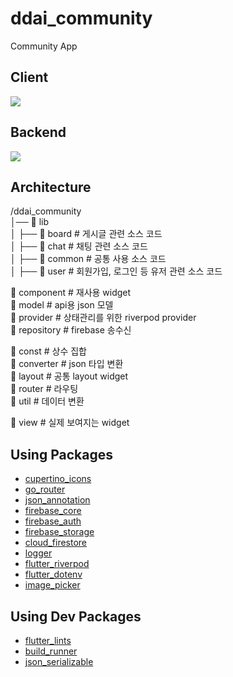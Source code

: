 # ddai_community

Community App

## Client

<img src="https://img.shields.io/badge/flutter-02569B?style=for-the-badge&logo=flutter&logoColor=white">

## Backend

<img src="https://img.shields.io/badge/firebase-DD2C00?style=for-the-badge&logo=firebase&logoColor=white">

## Architecture

/ddai_community  
│── 📁 lib  
│   ├── 📁 board        # 게시글 관련 소스 코드  
│   ├── 📁 chat         # 채팅 관련 소스 코드  
│   ├── 📁 common       # 공통 사용 소스 코드  
│   ├── 📁 user         # 회원가입, 로그인 등 유저 관련 소스 코드

📁 component        # 재사용 widget  
📁 model            # api용 json 모델  
📁 provider         # 상태관리를 위한 riverpod provider  
📁 repository       # firebase 송수신

📁 const            # 상수 집합  
📁 converter        # json 타입 변환  
📁 layout           # 공통 layout widget  
📁 router           # 라우팅  
📁 util             # 데이터 변환

📁 view             # 실제 보여지는 widget

## Using Packages

- [cupertino_icons](https://pub.dev/packages/cupertino_icons)
- [go_router](https://pub.dev/packages/go_router)
- [json_annotation](https://pub.dev/packages/json_annotation)
- [firebase_core](https://pub.dev/packages/firebase_core)
- [firebase_auth](https://pub.dev/packages/firebase_auth)
- [firebase_storage](https://pub.dev/packages/firebase_storage)
- [cloud_firestore](https://pub.dev/packages/cloud_firestore)
- [logger](https://pub.dev/packages/logger)
- [flutter_riverpod](https://pub.dev/packages/flutter_riverpod)
- [flutter_dotenv](https://pub.dev/packages/flutter_dotenv)
- [image_picker](https://pub.dev/packages/image_picker)

## Using Dev Packages

- [flutter_lints](https://pub.dev/packages/flutter_lints)
- [build_runner](https://pub.dev/packages/build_runner)
- [json_serializable](https://pub.dev/packages/json_serializable)